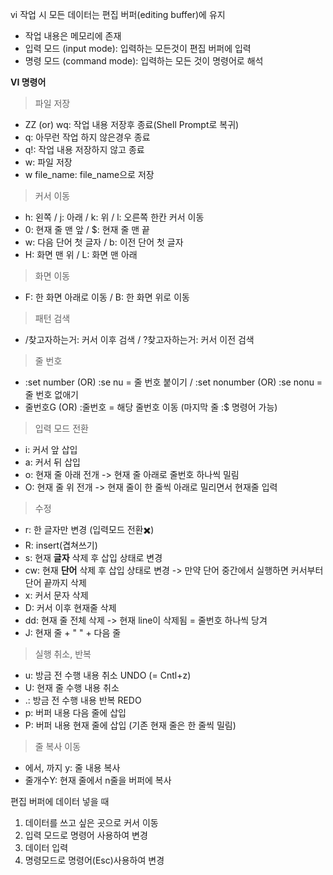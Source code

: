 vi 작업 시 모든 데이터는 편집 버퍼(editing buffer)에 유지
 - 작업 내용은 메모리에 존재
 - 입력 모드 (input mode): 입력하는 모든것이 편집 버퍼에 입력
 - 명령 모드 (command mode): 입력하는 모든 것이 명령어로 해석

**VI 명령어**
> 파일 저장
 - ZZ (or) wq: 작업 내용 저장후 종료(Shell Prompt로 복귀)
 - q: 아무런 작업 하지 않은경우 종료
 - q!: 작업 내용 저장하지 않고 종료
 - w: 파일 저장
 - w file_name: file_name으로 저장
> 커서 이동
 - h: 왼쪽 / j: 아래 / k: 위 / l: 오른쪽 한칸 커서 이동
 - 0: 현재 줄 맨 앞 / $: 현재 줄 맨 끝
 - w: 다음 단어 첫 글자 / b: 이전 단어 첫 글자
 - H: 화면 맨 위 / L: 화면 맨 아래
> 화면 이동
 - F: 한 화면 아래로 이동 / B: 한 화면 위로 이동
> 패턴 검색
 - /찾고자하는거: 커서 이후 검색 / ?찾고자하는거: 커서 이전 검색
> 줄 번호
 - :set number (OR) :se nu = 줄 번호 붙이기 / :set nonumber (OR) :se nonu = 줄 번호 없애기
 - 줄번호G (OR) :줄번호 = 해당 줄번호 이동 (마지막 줄 :$ 명령어 가능)
> 입력 모드 전환
 - i: 커서 앞 삽입
 - a: 커서 뒤 삽입
 - o: 현재 줄 아래 전개 -> 현재 줄 아래로 줄번호 하나씩 밀림
 - O: 현재 줄 위 전개 -> 현재 줄이 한 줄씩 아래로 밀리면서 현재줄 입력
> 수정
 - r: 한 글자만 변경 (입력모드 전환✖️)
 - R: insert(겹쳐쓰기)
 - s: 현재 __글자__ 삭제 후 삽입 상태로 변경
 - cw: 현재 __단어__ 삭제 후 삽입 상태로 변경 -> 만약 단어 중간에서 실행하면 커서부터 단어 끝까지 삭제
 - x: 커서 문자 삭제
 - D: 커서 이후 현재줄 삭제
 - dd: 현재 줄 전체 삭제 -> 현재 line이 삭제됨 = 줄번호 하나씩 당겨
 - J: 현재 줄 + " " + 다음 줄
> 실행 취소, 반복
 - u: 방금 전 수행 내용 취소 UNDO (= Cntl+z)
 - U: 현재 줄 수행 내용 취소
 - .: 방금 전 수행 내용 반복 REDO
 - p: 버퍼 내용 다음 줄에 삽입
 - P: 버퍼 내용 현재 줄에 삽입 (기존 현재 줄은 한 줄씩 밀림)
> 줄 복사 이동
 - 에서, 까지 y: 줄 내용 복사
 - 줄개수Y: 현재 줄에서 n줄을 버퍼에 복사
 

편집 버퍼에 데이터 넣을 때
 1. 데이터를 쓰고 싶은 곳으로 커서 이동
 2. 입력 모드로 명령어 사용하여 변경
 3. 데이터 입력
 4. 명령모드로 명령어(Esc)사용하여 변경
